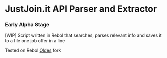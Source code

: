 # JustJoin.it API Parser and Extractor
### Early Alpha Stage
[WIP]
Script written in Rebol that searches, parses relevant info and saves it to a file one job offer in a line

Tested on Rebol [Oldes](https://github.com/Oldes/Rebol3) fork